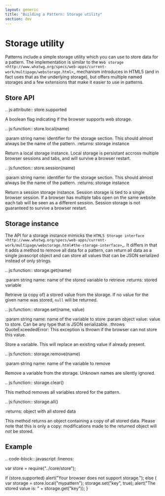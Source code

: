 ```yaml
---
layout: generic
title: "Building a Pattern: Storage utility"
section: dev
---
```


Storage utility
===============

Patterns include a simple storage utility which you can use to store
data for a pattern. The implementation is similar to the `Web storage
<http://www.whatwg.org/specs/web-apps/current-work/multipage/webstorage.html>`_
mechanism introduces in HTML5 (and in fact uses that as the underlying
storage), but offers multiple named storages and a few extensions that make
it easier to use in patterns.

Store API
-----------

.. js:attribute:: store.supported

   A boolean flag indicating if the browser supports web storage.

.. js:function:: store.local(name)

   :param string name: identifier for the storage section. This should
     almost always be the name of the pattern.
   :returns: storage instance

   Return a local storage instance. Local storage is persistant accross
   multiple browser sessions and tabs, and will survive a browser restart.


.. js:function:: store.session(name)

   :param string name: identifier for the storage section. This should
     almost always be the name of the pattern.
   :returns: storage instance

   Return a session storage instance. Session storage is tied to a single
   browser session. If a browser has multiple tabs open on the same website
   each tab will be seen as a different session. Session storage is not
   guaranteed to survive a browser restart.



Storage instance
----------------

The API for a storage instance mimicks the `HTML5 Storage interface
<http://www.whatwg.org/specs/web-apps/current-work/multipage/webstorage.html#the-storage-interface>`_.
It differs in that it adds a method to remove all data for a pattern, can
return all data as a single javascript object and can store all values that can
be JSON serialized instead of only strings.

.. js:function:: storage.get(name)

   :param string name: name of the stored variable to retrieve
   :returns: stored variable

   Retrieve (a copy of) a stored value from the storage. If no value for the
   given name was stored, `null` will be returned.


.. js:function:: storage.set(name, value)

   :param string name: name of the variable to store
   :param object value: value to store. Can be any type that is JSON serializable.
   :throws QuoteExceededError: This exception is thrown if the browser can
      not store this value.

   Store a variable. This will replace an existing value if already present.


.. js:function:: storage.remove(name)

   :param string name: name of the variable to remove

   Remove a variable from the storage. Unknown names are silently ignored.


.. js:function:: storage.clear()

   This method removes all variables stored for the pattern.


.. js:function:: storage.all()

   :returns: object with all stored data

   This method returns an object containing a copy of all stored data. Please 
   note that this is only a copy: modifications made to the returned object
   will *not* be stored.


Example
-------

.. code-block:: javascript
   :linenos:


   var store = require("../core/store");

   if (store.supported)
       alert("Your browser does not support storage.");
   else {
       var storage = store.local("mypattern");
       storage.set("key", true);
       alert("The stored value is: " + storage.get("key"));
   }
